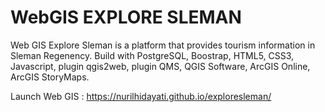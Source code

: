 # WebGIS EXPLORE SLEMAN

Web GIS Explore Sleman is a platform that provides tourism information in Sleman Regenency. Build with PostgreSQL, Boostrap, HTML5, CSS3, Javascript, plugin qgis2web, plugin QMS, QGIS Software, ArcGIS Online, ArcGIS StoryMaps.

Launch Web GIS : https://nurilhidayati.github.io/exploresleman/
